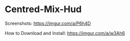 # Centred-Mix-Hud
Screenshots: https://imgur.com/a/P6h4D

How to Download and Install: https://imgur.com/a/w3Ah6
